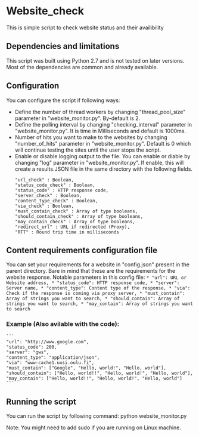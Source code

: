 # Website_check

This is simple script to check website status and their availibility

## Dependencies and limitations

This script was built using Python 2.7 and is not tested on later versions. Most of the dependencies are common and already available.

## Configuration
You can configure the script if following ways:
* Define the number of thread workers by changing "thread_pool_size" parameter in "website_monitor.py". By-default is 2.
* Define the polling interval by changing "checking_interval" parameter in "website_monitor.py". It is time in Milliseconds and default is 1000ms.
* Number of hits you want to make to the websites by changing "number_of_hits" parameter in "website_monitor.py". Default is 0 which will continue testing the sites until the user stops the script.
* Enable or disable logging output to the file. You can enable or diable by changing "log" parameter in "website_monitor.py". If enable, this will create a results.JSON file in the same directory with the following fields.
    ```
    "url_check" : Boolean,
    "status_code_check" : Boolean,
    "status_code" : HTTP response code,
    "server_check" : Boolean,
    "content_type_check" : Boolean,
    "via_check" : Boolean,
    "must_contain_check" : Array of type booleans,
    "should_contain_check" : Array of type booleans,
    "may_contain_check" : Array of type booleans,
    "redirect_url" : URL if redirected (Proxy),
    "RTT" : Round trip time in milliseconds
    ```

## Content requirements configuration file
You can set your requirements for a website in "config.json" present in the parent directory. Bare in mind that these are the requirements for the website response. Notable parameters in this config file:
    ```
    * "url": URL or Website address,
    * "status_code": HTTP response code,
    * "server": Server name,
    * "content_type": Content type of the response,
    * "via": Check if the response is coming via proxy server,
    * "must_contain": Array of strings you want to search,
    * "should_contain": Array of strings you want to search,
    * "may_contain": Array of strings you want to search
    ```

### Example (Also avilable with the code):
    ```
    "url": "http://www.google.com",
    "status_code": 200,
    "server": "gws",
    "content_type": "application/json",
    "via": "www-cache1.uusi.oulu.fi",
    "must_contain": ["Google", "Hello, world!", "Hello, world"],
    "should_contain": ["Hello, world!!", "Hello, world!", "Hello, world"],
    "may_contain": ["Hello, world!!", "Hello, world!", "Hello, world"]
    ```

## Running the script

You can run the script by following command:
python website_monitor.py

Note: You might need to add sudo if you are running on Linux machine.
